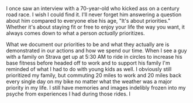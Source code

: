 I once saw an interview with a 70-year-old who kicked ass on a century road race. I wish I could find it. I'll never forget him answering a question about him compared to everyone else his age, "It's about priorities." Whether it's about staying fit or free to enjoy your life the way you want, it always comes down to what a person _actually_ prioritizes. 

What we document our priorities to be and what they actually are is demonstrated in our actions and how we spend our time. When I see a guy with a family on Strava get up at 5:30 AM to ride in circles to increase his base fitness before headed off to work and to support his family I'm reminded of what I had to do with young kids as well. I obviously still prioritized my family, but commuting 20 miles to work and 20 miles back every single day on my bike no matter what the weather was a major priority in my life. I still have memories and images indelibly frozen into my psyche from experiences I had during those rides. I 